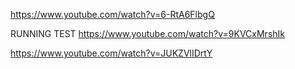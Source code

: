 https://www.youtube.com/watch?v=6-RtA6FlbgQ

RUNNING TEST
https://www.youtube.com/watch?v=9KVCxMrshIk

https://www.youtube.com/watch?v=JUKZVlIDrtY
